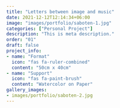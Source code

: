 ```yaml
---
title: "Letters between image and music"
date: 2021-12-12T12:14:34+06:00
image: "images/portfolio/saboten-1.jpg"
categories: ["Personal Project"]
description: "This is meta description."
order: "01"
draft: false
project_info:
- name: "Format"
  icon: "fas fa-ruler-combined"
  content: "50cm x 40cm"
- name: "Support"
  icon: "fas fa-paint-brush"
  content: "Watercolor on Paper"
gallery_images:
- images/portfolio/saboten-2.jpg
---
```

